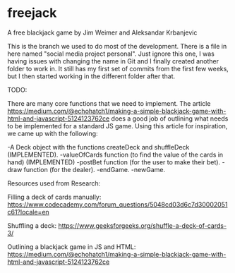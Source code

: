 # freejack
A free blackjack game by Jim Weimer and Aleksandar Krbanjevic


This is the branch we used to do most of the development. There is a file in here named "social media project personal". Just ignore this one, I was having issues with changing the name in Git and I finally created another folder to work in. It still has my first set of commits from the first few weeks, but I then started working in the different folder after that. 

TODO:

There are many core functions that we need to implement. The article https://medium.com/@echohatch1/making-a-simple-blackjack-game-with-html-and-javascript-5124123762ce does a good job of outlining what needs to be implemented for a standard JS game. Using this article for inspiration, we came up with the following:

-A Deck object with the functions createDeck and shuffleDeck (IMPLEMENTED).
-valueOfCards function (to find the value of the cards in hand) (IMPLEMENTED)
-postBet function (for the user to make their bet).
-draw function (for the dealer).
-endGame.
-newGame.

Resources used from Research:

Filling a deck of cards manually:
https://www.codecademy.com/forum_questions/5048cd03d6c7d30002051c61?locale=en

Shuffling a deck:
https://www.geeksforgeeks.org/shuffle-a-deck-of-cards-3/

Outlining a blackjack game in JS and HTML:
https://medium.com/@echohatch1/making-a-simple-blackjack-game-with-html-and-javascript-5124123762ce

